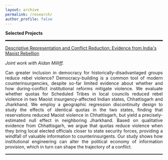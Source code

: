 ```yaml
---
layout: archive
permalink: /research/
author_profile: false
---
```


**Selected Projects**

<hr style="border:1px solid black">

[Descriptive Representation and Conflict Reduction: Evidence from India's Maoist Rebellion](https://osf.io/preprints/socarxiv/gfh3m)

*Joint work with Aidan Milliff.*

<div style="text-align: justify"> 
Can greater inclusion in democracy for historically-disadvantaged groups reduce rebel violence? Democracy-building is a common tool of modern counterinsurgencies, despite so-far limited evidence about whether and how during-conflict institutional reforms mitigate violence. We evaluate whether quotas for Scheduled Tribes in local councils reduced rebel violence in two Maoist insurgency-affected Indian states, Chhattisgarh and Jharkhand. We employ a geographic regression discontinuity design to study the effects of identical quotas in the two states, finding that reservations reduced Maoist violence in Chhattisgarh, but yield a precisely-estimated null effect in neighboring Jharkhand. Based on qualitative evidence from Chhattisgarh, we argue that quotas reduce violence when they bring local elected officials closer to state security forces, providing a windfall of valuable information to counterinsurgents. Our study shows how institutional engineering can alter the political economy of information provision, which in turn can shape the trajectory of a conflict.
   </div>
   
<hr style="border:.5px solid grey">
